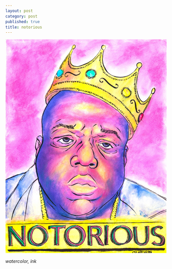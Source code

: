 ```yaml
---
layout: post
category: post
published: true
title: notorious
---
```

![notorious](/media/notorious-1200w.jpeg)
<!--more-->
<span class='medium fr'>*watercolor, ink*</span>  
  
  
  